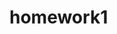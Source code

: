 # homework1<!DOCTYPE html>
<html lang="ru">
<head>
    <meta charset="UTF-8">
    <meta name="viewport" content="width=device-width, initial-scale=1.0">
    <title>WebStudio/title>
</head>
<body>
    <!-- Шапка сайта -->
    <header>
<nav>
    <a href="#">
    <img src="./img/WebStudio.svg" alt="WebStudio">
</a>
    <ul>и
        <li>
            <a href="#">Студия</a>
        </li>
        <li>
            <a href="#">Портфолио</a>
        </li>
        <li>
            <a href="#">Контакты</a>
        </li>
        <li>
            <a href="#"></a>
        </li>
    </ul>
</nav>
<button>mailto:info@devstudio.com</button> 
<address<a href="tel:+38 096 111 11 11"></a>></address>

    </header>
      <!-- /Шапка сайта -->
      <main>
          <!-- TOP -->
          
          <section>
              <div></div>
              <div></div>
              
              
              
              
            </section>
            
            <!-- /TOP -->


    </main>
      
      <footer></footer>
</body>
</html>
